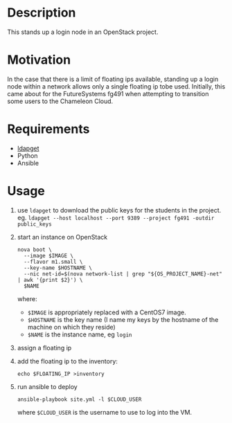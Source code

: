 # Description

This stands up a login node in an OpenStack project.


# Motivation

In the case that there is a limit of floating ips available, standing up a login node within a network allows only a single floating ip tobe used.
Initially, this came about for the FutureSystems fg491 when attempting to transition some users to the Chameleon Cloud.


# Requirements

- [ldapget](github.com/futuresystems/ldapget)
- Python
- Ansible


# Usage

1. use `ldapget` to download the public keys for the students in the project.
   eg. `ldapget --host localhost --port 9389 --project fg491 -outdir public_keys`

1. start an instance on OpenStack

   ```
   nova boot \
     --image $IMAGE \
     --flavor m1.small \
     --key-name $HOSTNAME \
     --nic net-id=$(nova network-list | grep "${OS_PROJECT_NAME}-net" | awk '{print $2}') \
     $NAME
   ```

   where:
   
   - `$IMAGE` is appropriately replaced with a CentOS7 image.
   - `$HOSTNAME` is the key name (I name my keys by the hostname of the machine on which they reside)
   - `$NAME` is the instance name, eg `login`
   
1. assign a floating ip

1. add the floating ip to the inventory:

   ```
   echo $FLOATING_IP >inventory
   ```
   
1. run ansible to deploy

   ```
   ansible-playbook site.yml -l $CLOUD_USER
   ```
   
   where `$CLOUD_USER` is the username to use to log into the VM.
